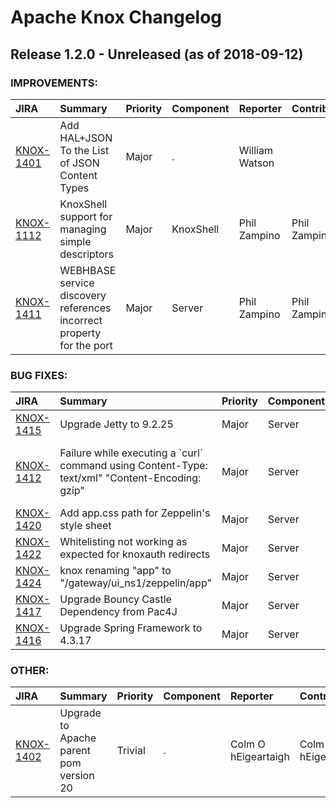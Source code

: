 
<!---
# Licensed to the Apache Software Foundation (ASF) under one
# or more contributor license agreements.  See the NOTICE file
# distributed with this work for additional information
# regarding copyright ownership.  The ASF licenses this file
# to you under the Apache License, Version 2.0 (the
# "License"); you may not use this file except in compliance
# with the License.  You may obtain a copy of the License at
#
#     http://www.apache.org/licenses/LICENSE-2.0
#
# Unless required by applicable law or agreed to in writing, software
# distributed under the License is distributed on an "AS IS" BASIS,
# WITHOUT WARRANTIES OR CONDITIONS OF ANY KIND, either express or implied.
# See the License for the specific language governing permissions and
# limitations under the License.
-->
# Apache Knox Changelog

## Release 1.2.0 - Unreleased (as of 2018-09-12)



### IMPROVEMENTS:

| JIRA | Summary | Priority | Component | Reporter | Contributor |
|:---- |:---- | :--- |:---- |:---- |:---- |
| [KNOX-1401](https://issues.apache.org/jira/browse/KNOX-1401) | Add HAL+JSON To the List of JSON Content Types |  Major | . | William Watson |  |
| [KNOX-1112](https://issues.apache.org/jira/browse/KNOX-1112) | KnoxShell support for managing simple descriptors |  Major | KnoxShell | Phil Zampino | Phil Zampino |
| [KNOX-1411](https://issues.apache.org/jira/browse/KNOX-1411) | WEBHBASE service discovery references incorrect property for the port |  Major | Server | Phil Zampino | Phil Zampino |


### BUG FIXES:

| JIRA | Summary | Priority | Component | Reporter | Contributor |
|:---- |:---- | :--- |:---- |:---- |:---- |
| [KNOX-1415](https://issues.apache.org/jira/browse/KNOX-1415) | Upgrade Jetty to 9.2.25 |  Major | Server | Larry McCay | Larry McCay |
| [KNOX-1412](https://issues.apache.org/jira/browse/KNOX-1412) | Failure while executing a \`curl\` command using Content-Type: text/xml" "Content-Encoding: gzip" |  Major | Server | Ernani Pereira de Mattos Junior | Sandeep More |
| [KNOX-1420](https://issues.apache.org/jira/browse/KNOX-1420) | Add app.css path for Zeppelin's style sheet |  Major | Server | Prabhjyot Singh | Prabhjyot Singh |
| [KNOX-1422](https://issues.apache.org/jira/browse/KNOX-1422) | Whitelisting not working as expected for knoxauth redirects |  Major | Server | Sandeep More | Sandeep More |
| [KNOX-1424](https://issues.apache.org/jira/browse/KNOX-1424) | knox renaming "app" to "/gateway/ui\_ns1/zeppelin/app" |  Major | Server | Sameer Shaikh |  |
| [KNOX-1417](https://issues.apache.org/jira/browse/KNOX-1417) | Upgrade Bouncy Castle Dependency from Pac4J |  Major | Server | Larry McCay | Larry McCay |
| [KNOX-1416](https://issues.apache.org/jira/browse/KNOX-1416) | Upgrade Spring Framework to 4.3.17 |  Major | Server | Larry McCay | Larry McCay |


### OTHER:

| JIRA | Summary | Priority | Component | Reporter | Contributor |
|:---- |:---- | :--- |:---- |:---- |:---- |
| [KNOX-1402](https://issues.apache.org/jira/browse/KNOX-1402) | Upgrade to Apache parent pom version 20 |  Trivial | . | Colm O hEigeartaigh | Colm O hEigeartaigh |


